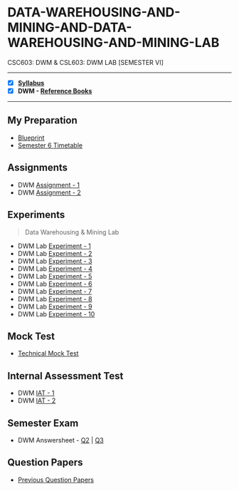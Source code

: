 # DATA-WAREHOUSING-AND-MINING-AND-DATA-WAREHOUSING-AND-MINING-LAB
 CSC603: DWM & CSL603: DWM LAB [SEMESTER VI]

---
 
 - [X] **[Syllabus](https://github.com/Amey-Thakur/DATA-WAREHOUSING-AND-MINING-AND-DATA-WAREHOUSING-AND-MINING-LAB/blob/main/Syllabus/TE%20BE%20Comp%20Engg%20CBCGS%20Syllabus.pdf)**
 - [X] **DWM - [Reference Books](https://github.com/Amey-Thakur/DATA-WAREHOUSING-AND-MINING-AND-DATA-WAREHOUSING-AND-MINING-LAB/tree/main/Reference%20Books)**

---

## My Preparation

 - [Blueprint](https://github.com/Amey-Thakur/DATA-WAREHOUSING-AND-MINING-AND-DATA-WAREHOUSING-AND-MINING-LAB/blob/main/Blueprint%20(DWM).png)
 - [Semester 6 Timetable](https://github.com/Amey-Thakur/DATA-WAREHOUSING-AND-MINING-AND-DATA-WAREHOUSING-AND-MINING-LAB/blob/main/SEMESTER%20VI.jpeg)

## Assignments

  - DWM [Assignment - 1](https://github.com/Amey-Thakur/DATA-WAREHOUSING-AND-MINING-AND-DATA-WAREHOUSING-AND-MINING-LAB/blob/main/Assignments/Amey_B-50_DWM_Assignment-1.pdf)
  - DWM [Assignment - 2](https://github.com/Amey-Thakur/DATA-WAREHOUSING-AND-MINING-AND-DATA-WAREHOUSING-AND-MINING-LAB/blob/main/Assignments/Amey_B-50_DWM_Assignment-2.pdf)

## Experiments

  >Data Warehousing & Mining Lab

  - DWM Lab [Experiment - 1](https://github.com/Amey-Thakur/DATA-WAREHOUSING-AND-MINING-AND-DATA-WAREHOUSING-AND-MINING-LAB/blob/main/Experiments/Amey_B-50_DWM_Lab_Experiment-1.pdf)
  - DWM Lab [Experiment - 2](https://github.com/Amey-Thakur/DATA-WAREHOUSING-AND-MINING-AND-DATA-WAREHOUSING-AND-MINING-LAB/blob/main/Experiments/Amey_B-50_DWM_Lab_Experiment-2.pdf)
  - DWM Lab [Experiment - 3](https://github.com/Amey-Thakur/DATA-WAREHOUSING-AND-MINING-AND-DATA-WAREHOUSING-AND-MINING-LAB/blob/main/Experiments/Amey_B-50_DWM_Lab_Experiment-3.pdf)
  - DWM Lab [Experiment - 4](https://github.com/Amey-Thakur/DATA-WAREHOUSING-AND-MINING-AND-DATA-WAREHOUSING-AND-MINING-LAB/blob/main/Experiments/Amey_B-50_DWM_Lab_Experiment-4.pdf)
  - DWM Lab [Experiment - 5](https://github.com/Amey-Thakur/DATA-WAREHOUSING-AND-MINING-AND-DATA-WAREHOUSING-AND-MINING-LAB/blob/main/Experiments/Amey_B-50_DWM_Lab_Experiment-5.pdf)
  - DWM Lab [Experiment - 6](https://github.com/Amey-Thakur/DATA-WAREHOUSING-AND-MINING-AND-DATA-WAREHOUSING-AND-MINING-LAB/blob/main/Experiments/Amey_B-50_DWM_Lab_Experiment-6.pdf)
  - DWM Lab [Experiment - 7](https://github.com/Amey-Thakur/DATA-WAREHOUSING-AND-MINING-AND-DATA-WAREHOUSING-AND-MINING-LAB/blob/main/Experiments/Amey_B-50_DWM_Lab_Experiment-7.pdf)
  - DWM Lab [Experiment - 8](https://github.com/Amey-Thakur/DATA-WAREHOUSING-AND-MINING-AND-DATA-WAREHOUSING-AND-MINING-LAB/blob/main/Experiments/Amey_B-50_DWM_Lab_Experiment-8.pdf)
  - DWM Lab [Experiment - 9](https://github.com/Amey-Thakur/DATA-WAREHOUSING-AND-MINING-AND-DATA-WAREHOUSING-AND-MINING-LAB/blob/main/Experiments/Amey_B-50_DWM_Lab_Experiment-9.pdf)
  - DWM Lab [Experiment - 10](https://github.com/Amey-Thakur/DATA-WAREHOUSING-AND-MINING-AND-DATA-WAREHOUSING-AND-MINING-LAB/blob/main/Experiments/Amey_B-50_DWM_Lab_Experiment-10.pdf)

## Mock Test

 - [Technical Mock Test](https://github.com/Amey-Thakur/DATA-WAREHOUSING-AND-MINING-AND-DATA-WAREHOUSING-AND-MINING-LAB/blob/main/Technical%20Mock%20Test-%20For%20Terna%20Engineering%20College%20by%20Campus%20Corners!.pdf)

## Internal Assessment Test

 - DWM [IAT - 1](https://github.com/Amey-Thakur/DATA-WAREHOUSING-AND-MINING-AND-DATA-WAREHOUSING-AND-MINING-LAB/blob/main/Internal%20Assessment%20Test/Amey_B-50_DWM_IAT-1.pdf)
 - DWM [IAT - 2](https://github.com/Amey-Thakur/DATA-WAREHOUSING-AND-MINING-AND-DATA-WAREHOUSING-AND-MINING-LAB/blob/main/Internal%20Assessment%20Test/AMEY_B-50_DWM_IAT-2.pdf)

## Semester Exam

 - DWM Answersheet - [Q2](https://github.com/Amey-Thakur/DATA-WAREHOUSING-AND-MINING-AND-DATA-WAREHOUSING-AND-MINING-LAB/blob/main/Semester%20Exam/Q2_61021145_DWM.pdf) | [Q3](https://github.com/Amey-Thakur/DATA-WAREHOUSING-AND-MINING-AND-DATA-WAREHOUSING-AND-MINING-LAB/blob/main/Semester%20Exam/Q3_61021145_DWM.pdf)

## Question Papers

 - [Previous Question Papers](https://github.com/Amey-Thakur/DATA-WAREHOUSING-AND-MINING-AND-DATA-WAREHOUSING-AND-MINING-LAB/tree/main/Question%20Papers)
